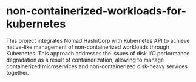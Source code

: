 # non-containerized-workloads-for-kubernetes
This project integrates Nomad HashiCorp with Kubernetes API to achieve native-like management of non-containerized workloads through Kubernetes. This approach addresses the issues of disk I/O performance degradation as a result of containerization, allowing to manage containerized microservices and non-containerized disk-heavy services together. 
